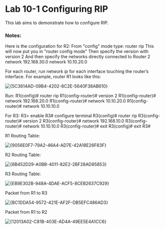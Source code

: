 # Lab 10-1 Configuring RIP

This lab aims to demonstrate how to configure RIP.

### Notes:

Here is the configuration for R2:
From "config" mode type:
router rip
This will now put you in "router config mode"
Then specify the version with
version 2
And then specify the networks directly connected to Router 2
network 192.168.30.0
network 10.10.20.0

For each router, run network *ip* for each interface touching the router’s interface.
For example, router R1 looks like this:


![{5C3614AD-09B4-4202-8C2E-5640F38AB610}](https://github.com/user-attachments/assets/1e60ed81-f653-4eb1-a3c7-636472defb39)


Run:
R1(config)# router rip
R1(config-router)# version 2
R1(config-router)# network 192.168.20.0
R1(config-router)# network 10.10.20.0
R1(config-router)# network 10.10.10.0

For R3:
R3> enable
R3# configure terminal
R3(config)# router rip
R3(config-router)# version 2
R3(config-router)# network 192.168.10.0
R3(config-router)# network 10.10.10.0
R3(config-router)# exit
R3(config)# exit
R3#

R1 Routing Table:


![{9056E0F7-79A2-46A4-AD7E-42A18E26F83F}](https://github.com/user-attachments/assets/8814a092-b126-437a-93e6-6a55888b7b58)


R2 Routing Table:


![{8B452D29-A0BB-4011-82E2-2BF28AD85853}](https://github.com/user-attachments/assets/ce4ddf6f-1e1d-442b-8945-588e09529db0)


R3 Routing Table:


![{EB9E302B-948A-4DAE-ACF5-8CEB2637C929}](https://github.com/user-attachments/assets/842c76d3-ff31-4205-9731-8a4c84c0145c)


Packet from R1 to R3


![{BC1DDA54-9572-421E-AF2F-DB5EFC486AD3}](https://github.com/user-attachments/assets/180ea225-9a14-49e0-a756-c02bd2d25250)


Packet from R1 to R2


![{12013A02-C81B-403E-AD4A-49EE5E4A1CC6}](https://github.com/user-attachments/assets/42370a89-637f-4b0a-867b-e61663bdb5e9)


